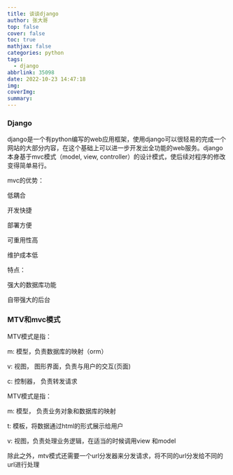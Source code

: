 ```yaml
---
title: 谈谈django
author: 张大哥
top: false
cover: false
toc: true
mathjax: false
categories: python
tags:
  - django
abbrlink: 35098
date: 2022-10-23 14:47:18
img:
coverImg:
summary:
---
```


### Django

django是一个有python编写的web应用框架，使用django可以很轻易的完成一个网站的大部分内容，在这个基础上可以进一步开发出全功能的web服务。django本身基于mvc模式（model, view, controller）的设计模式，使后续对程序的修改变得简单易行。

mvc的优势：

低耦合

开发快捷

部署方便

可重用性高

维护成本低



特点：

强大的数据库功能

自带强大的后台

### MTV和mvc模式

MTV模式是指：

m: 模型，负责数据库的映射（orm）

v: 视图， 图形界面，负责与用户的交互(页面) 

c: 控制器， 负责转发请求

MTV模式是指：

m: 模型， 负责业务对象和数据库的映射

t: 模板，将数据通过html的形式展示给用户

v: 视图，负责处理业务逻辑，在适当的时候调用view 和model

除此之外，mtv模式还需要一个url分发器来分发请求，将不同的url分发给不同的url进行处理